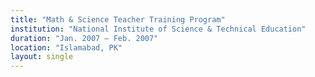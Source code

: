 ```yaml
---
title: "Math & Science Teacher Training Program"
institution: "National Institute of Science & Technical Education"
duration: "Jan. 2007 – Feb. 2007"
location: "Islamabad, PK"
layout: single
---
```

